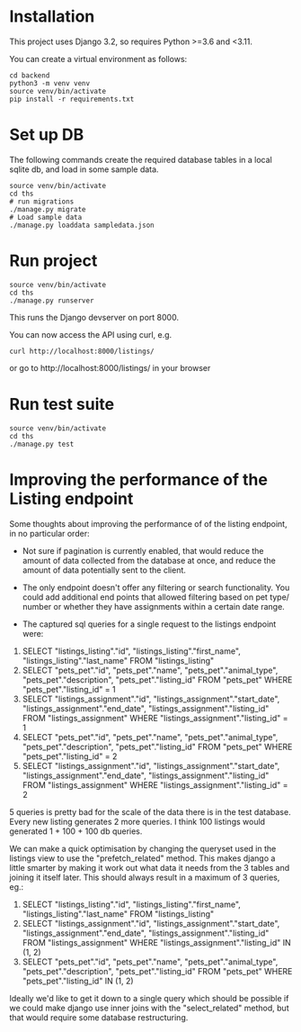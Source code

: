 Installation
============

This project uses Django 3.2, so requires Python >=3.6 and <3.11.

You can create a virtual environment as follows:

```
cd backend
python3 -m venv venv
source venv/bin/activate
pip install -r requirements.txt
```

Set up DB
=========

The following commands create the required database tables in a
local sqlite db, and load in some sample data.

```
source venv/bin/activate
cd ths
# run migrations
./manage.py migrate
# Load sample data
./manage.py loaddata sampledata.json
````

Run project
===========

```
source venv/bin/activate
cd ths
./manage.py runserver
````

This runs the Django devserver on port 8000.

You can now access the API using curl, e.g.

```
curl http://localhost:8000/listings/
```

or go to http://localhost:8000/listings/ in your browser


Run test suite
==============

```
source venv/bin/activate
cd ths
./manage.py test
````

Improving the performance of the Listing endpoint
=================================================

Some thoughts about improving the performance of of the listing endpoint, in no particular order:

- Not sure if pagination is currently enabled, that would reduce the amount of data collected from the database at once, and reduce the amount of data potentially sent to the client.

- The only endpoint doesn't offer any filtering or search functionality. You could add additional end points that allowed filtering based on pet type/ number or whether they have assignments within a certain date range.

- The captured sql queries for a single request to the listings endpoint were:

1. SELECT "listings_listing"."id", "listings_listing"."first_name", "listings_listing"."last_name" FROM "listings_listing"
2. SELECT "pets_pet"."id", "pets_pet"."name", "pets_pet"."animal_type", "pets_pet"."description", "pets_pet"."listing_id" FROM "pets_pet" WHERE "pets_pet"."listing_id" = 1
3. SELECT "listings_assignment"."id", "listings_assignment"."start_date", "listings_assignment"."end_date", "listings_assignment"."listing_id" FROM "listings_assignment" WHERE "listings_assignment"."listing_id" = 1
4. SELECT "pets_pet"."id", "pets_pet"."name", "pets_pet"."animal_type", "pets_pet"."description", "pets_pet"."listing_id" FROM "pets_pet" WHERE "pets_pet"."listing_id" = 2
5. SELECT "listings_assignment"."id", "listings_assignment"."start_date", "listings_assignment"."end_date", "listings_assignment"."listing_id" FROM "listings_assignment" WHERE "listings_assignment"."listing_id" = 2

5 queries is pretty bad for the scale of the data there is in the test database. Every new listing generates 2 more queries. I think 100 listings would generated 1 + 100 + 100 db queries.

We can make a quick optimisation by changing the queryset used in the listings view to use the "prefetch_related" method. This makes django a little smarter by making it work out what data it needs from the 3 tables and joining it itself later. This should always result in a maximum of 3 queries, eg.:

1. SELECT "listings_listing"."id", "listings_listing"."first_name", "listings_listing"."last_name" FROM "listings_listing"
2. SELECT "listings_assignment"."id", "listings_assignment"."start_date", "listings_assignment"."end_date", "listings_assignment"."listing_id" FROM "listings_assignment" WHERE "listings_assignment"."listing_id" IN (1, 2)
3. SELECT "pets_pet"."id", "pets_pet"."name", "pets_pet"."animal_type", "pets_pet"."description", "pets_pet"."listing_id" FROM "pets_pet" WHERE "pets_pet"."listing_id" IN (1, 2)

Ideally we'd like to get it down to a single query which should be possible if we could make django use inner joins with the "select_related" method, but that would require some database restructuring.
 